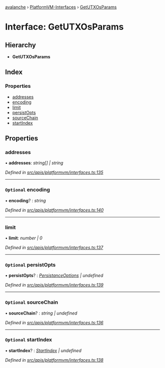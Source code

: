 [avalanche](../README.md) › [PlatformVM-Interfaces](../modules/platformvm_interfaces.md) › [GetUTXOsParams](platformvm_interfaces.getutxosparams.md)

# Interface: GetUTXOsParams

## Hierarchy

* **GetUTXOsParams**

## Index

### Properties

* [addresses](platformvm_interfaces.getutxosparams.md#addresses)
* [encoding](platformvm_interfaces.getutxosparams.md#optional-encoding)
* [limit](platformvm_interfaces.getutxosparams.md#limit)
* [persistOpts](platformvm_interfaces.getutxosparams.md#optional-persistopts)
* [sourceChain](platformvm_interfaces.getutxosparams.md#optional-sourcechain)
* [startIndex](platformvm_interfaces.getutxosparams.md#optional-startindex)

## Properties

###  addresses

• **addresses**: *string[] | string*

*Defined in [src/apis/platformvm/interfaces.ts:135](https://github.com/ava-labs/avalanchejs/blob/ca67b81/src/apis/platformvm/interfaces.ts#L135)*

___

### `Optional` encoding

• **encoding**? : *string*

*Defined in [src/apis/platformvm/interfaces.ts:140](https://github.com/ava-labs/avalanchejs/blob/ca67b81/src/apis/platformvm/interfaces.ts#L140)*

___

###  limit

• **limit**: *number | 0*

*Defined in [src/apis/platformvm/interfaces.ts:137](https://github.com/ava-labs/avalanchejs/blob/ca67b81/src/apis/platformvm/interfaces.ts#L137)*

___

### `Optional` persistOpts

• **persistOpts**? : *[PersistanceOptions](../classes/utils_persistanceoptions.persistanceoptions.md) | undefined*

*Defined in [src/apis/platformvm/interfaces.ts:139](https://github.com/ava-labs/avalanchejs/blob/ca67b81/src/apis/platformvm/interfaces.ts#L139)*

___

### `Optional` sourceChain

• **sourceChain**? : *string | undefined*

*Defined in [src/apis/platformvm/interfaces.ts:136](https://github.com/ava-labs/avalanchejs/blob/ca67b81/src/apis/platformvm/interfaces.ts#L136)*

___

### `Optional` startIndex

• **startIndex**? : *[StartIndex](platformvm_interfaces.startindex.md) | undefined*

*Defined in [src/apis/platformvm/interfaces.ts:138](https://github.com/ava-labs/avalanchejs/blob/ca67b81/src/apis/platformvm/interfaces.ts#L138)*
